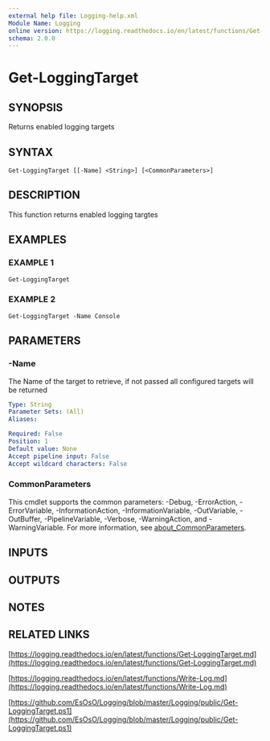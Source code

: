 ```yaml
---
external help file: Logging-help.xml
Module Name: Logging
online version: https://logging.readthedocs.io/en/latest/functions/Get-LoggingTarget.md
schema: 2.0.0
---
```


# Get-LoggingTarget

## SYNOPSIS
Returns enabled logging targets

## SYNTAX

```
Get-LoggingTarget [[-Name] <String>] [<CommonParameters>]
```

## DESCRIPTION
This function returns enabled logging targtes

## EXAMPLES

### EXAMPLE 1
```
Get-LoggingTarget
```

### EXAMPLE 2
```
Get-LoggingTarget -Name Console
```

## PARAMETERS

### -Name
The Name of the target to retrieve, if not passed all configured targets will be returned

```yaml
Type: String
Parameter Sets: (All)
Aliases:

Required: False
Position: 1
Default value: None
Accept pipeline input: False
Accept wildcard characters: False
```

### CommonParameters
This cmdlet supports the common parameters: -Debug, -ErrorAction, -ErrorVariable, -InformationAction, -InformationVariable, -OutVariable, -OutBuffer, -PipelineVariable, -Verbose, -WarningAction, and -WarningVariable. For more information, see [about_CommonParameters](http://go.microsoft.com/fwlink/?LinkID=113216).

## INPUTS

## OUTPUTS

## NOTES

## RELATED LINKS

[https://logging.readthedocs.io/en/latest/functions/Get-LoggingTarget.md](https://logging.readthedocs.io/en/latest/functions/Get-LoggingTarget.md)

[https://logging.readthedocs.io/en/latest/functions/Write-Log.md](https://logging.readthedocs.io/en/latest/functions/Write-Log.md)

[https://github.com/EsOsO/Logging/blob/master/Logging/public/Get-LoggingTarget.ps1](https://github.com/EsOsO/Logging/blob/master/Logging/public/Get-LoggingTarget.ps1)

